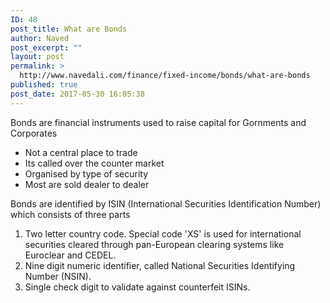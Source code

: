 ```yaml
---
ID: 48
post_title: What are Bonds
author: Naved
post_excerpt: ""
layout: post
permalink: >
  http://www.navedali.com/finance/fixed-income/bonds/what-are-bonds
published: true
post_date: 2017-05-30 16:05:38
---
```

Bonds are financial instruments used to raise capital for Gornments and Corporates
<ul>
 	<li>Not a central place to trade</li>
 	<li>Its called over the counter market</li>
 	<li>Organised by type of security</li>
 	<li>Most are sold dealer to dealer</li>
</ul>
Bonds are identified by ISIN (International Securities Identification Number) which consists of three parts
<ol>
 	<li>Two letter country code. Special code 'XS' is used for international securities cleared through pan-European clearing systems like Euroclear and CEDEL.</li>
 	<li>Nine digit numeric identifier, called National Securities Identifying Number (NSIN).</li>
 	<li>Single check digit to validate against counterfeit ISINs.</li>
</ol>